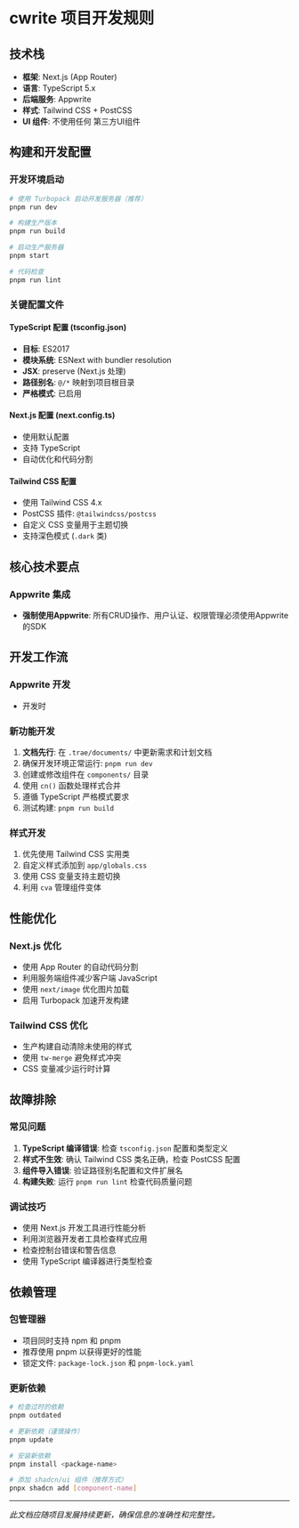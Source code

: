 # cwrite 项目开发规则

## 技术栈

- **框架**: Next.js (App Router)
- **语言**: TypeScript 5.x
- **后端服务**: Appwrite
- **样式**: Tailwind CSS + PostCSS
- **UI 组件**: 不使用任何 第三方UI组件

## 构建和开发配置

### 开发环境启动
```bash
# 使用 Turbopack 启动开发服务器（推荐）
pnpm run dev

# 构建生产版本
pnpm run build

# 启动生产服务器
pnpm start

# 代码检查
pnpm run lint
```

### 关键配置文件

#### TypeScript 配置 (tsconfig.json)
- **目标**: ES2017
- **模块系统**: ESNext with bundler resolution
- **JSX**: preserve (Next.js 处理)
- **路径别名**: `@/*` 映射到项目根目录
- **严格模式**: 已启用

#### Next.js 配置 (next.config.ts)
- 使用默认配置
- 支持 TypeScript
- 自动优化和代码分割

#### Tailwind CSS 配置
- 使用 Tailwind CSS 4.x
- PostCSS 插件: `@tailwindcss/postcss`
- 自定义 CSS 变量用于主题切换
- 支持深色模式 (`.dark` 类)

## 核心技术要点

### Appwrite 集成
- **强制使用Appwrite**: 所有CRUD操作、用户认证、权限管理必须使用Appwrite的SDK

## 开发工作流

### Appwrite 开发
- 开发时

### 新功能开发
1. **文档先行**: 在 `.trae/documents/` 中更新需求和计划文档
2. 确保开发环境正常运行: `pnpm run dev`
3. 创建或修改组件在 `components/` 目录
4. 使用 `cn()` 函数处理样式合并
5. 遵循 TypeScript 严格模式要求
6. 测试构建: `pnpm run build`

### 样式开发
1. 优先使用 Tailwind CSS 实用类
2. 自定义样式添加到 `app/globals.css`
3. 使用 CSS 变量支持主题切换
4. 利用 `cva` 管理组件变体

## 性能优化

### Next.js 优化
- 使用 App Router 的自动代码分割
- 利用服务端组件减少客户端 JavaScript
- 使用 `next/image` 优化图片加载
- 启用 Turbopack 加速开发构建

### Tailwind CSS 优化
- 生产构建自动清除未使用的样式
- 使用 `tw-merge` 避免样式冲突
- CSS 变量减少运行时计算

## 故障排除

### 常见问题
1. **TypeScript 编译错误**: 检查 `tsconfig.json` 配置和类型定义
2. **样式不生效**: 确认 Tailwind CSS 类名正确，检查 PostCSS 配置
3. **组件导入错误**: 验证路径别名配置和文件扩展名
4. **构建失败**: 运行 `pnpm run lint` 检查代码质量问题

### 调试技巧
- 使用 Next.js 开发工具进行性能分析
- 利用浏览器开发者工具检查样式应用
- 检查控制台错误和警告信息
- 使用 TypeScript 编译器进行类型检查

## 依赖管理

### 包管理器
- 项目同时支持 npm 和 pnpm
- 推荐使用 pnpm 以获得更好的性能
- 锁定文件: `package-lock.json` 和 `pnpm-lock.yaml`

### 更新依赖
```bash
# 检查过时的依赖
pnpm outdated

# 更新依赖（谨慎操作）
pnpm update

# 安装新依赖
pnpm install <package-name>

# 添加 shadcn/ui 组件（推荐方式）
pnpx shadcn add [component-name]
```

---

*此文档应随项目发展持续更新，确保信息的准确性和完整性。*